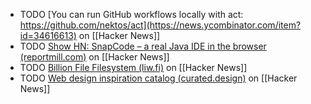 - TODO [You can run GitHub workflows locally with act: https://github.com/nektos/act](https://news.ycombinator.com/item?id=34616613) on [[Hacker News]]
- TODO [Show HN: SnapCode – a real Java IDE in the browser (reportmill.com)](https://news.ycombinator.com/item?id=39301586) on [[Hacker News]]
- TODO [Billion File Filesystem (liw.fi)](https://news.ycombinator.com/item?id=39273085) on [[Hacker News]]
- TODO [Web design inspiration catalog (curated.design)](https://news.ycombinator.com/item?id=39301034) on [[Hacker News]]
